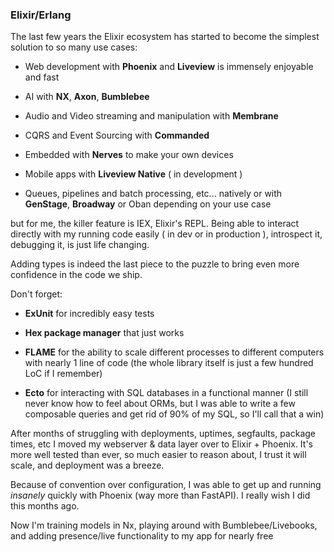 ### Elixir/Erlang
The last few years the Elixir ecosystem has started to become the simplest solution to so many use cases:
- Web development with **Phoenix** and **Liveview** is immensely enjoyable and fast

- AI with **NX**, **Axon**, **Bumblebee**

- Audio and Video streaming and manipulation with **Membrane**

- CQRS and Event Sourcing with **Commanded**

- Embedded with **Nerves** to make your own devices

- Mobile apps with **Liveview Native** ( in development )

- Queues, pipelines and batch processing, etc... natively or with **GenStage**, **Broadway** or Oban depending on your use case

but for me, the killer feature is IEX, Elixir's REPL. Being able to interact directly with my running code easily ( in dev or in production ), introspect it, debugging it, is just life changing.

Adding types is indeed the last piece to the puzzle to bring even more confidence in the code we ship.



Don't forget:
- **ExUnit** for incredibly easy tests

- **Hex package manager** that just works

- **FLAME** for the ability to scale different processes to different computers with nearly 1 line of code (the whole library itself is just a few hundred LoC if I remember)

- **Ecto** for interacting with SQL databases in a functional manner (I still never know how to feel about ORMs, but I was able to write a few composable queries and get rid of 90% of my SQL, so I'll call that a win)

After months of struggling with deployments, uptimes, segfaults, package times, etc I moved my webserver & data layer over to Elixir + Phoenix. It's more well tested than ever, so much easier to reason about, I trust it will scale, and deployment was a breeze.

Because of convention over configuration, I was able to get up and running _insanely_ quickly with Phoenix (way more than FastAPI). I really wish I did this months ago.

Now I'm training models in Nx, playing around with Bumblebee/Livebooks, and adding presence/live functionality to my app for nearly free